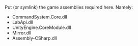 Put (or symlink) the game assemblies required here.
Namely:
- CommandSystem.Core.dll
- LabApi.dll
- UnityEngine.CoreModule.dll
- Mirror.dll
- Assembly-CSharp.dll
